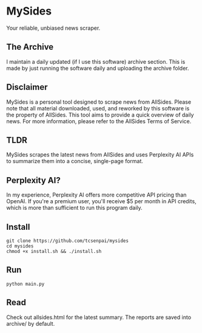 # MySides

 Your reliable, unbiased news scraper. 

## The Archive

I maintain a daily updated (if I use this software) archive section. This is made by just running the software daily and uploading the archive folder.

## Disclaimer

MySides is a personal tool designed to scrape news from AllSides. Please note that all material downloaded, used, and reworked by this software is the property of AllSides. This tool aims to provide a quick overview of daily news. For more information, please refer to the AllSides Terms of Service.


## TLDR

MySides scrapes the latest news from AllSides and uses Perplexity AI APIs to summarize them into a concise, single-page format.

## Perplexity AI?

In my experience, Perplexity AI offers more competitive API pricing than OpenAI. If you're a premium user, you'll receive $5 per month in API credits, which is more than sufficient to run this program daily.

## Install

    git clone https://github.com/tcsenpai/mysides
    cd mysides
    chmod +x install.sh && ./install.sh

## Run

    python main.py

## Read

Check out allsides.html for the latest summary. The reports are saved into archive/ by default.
